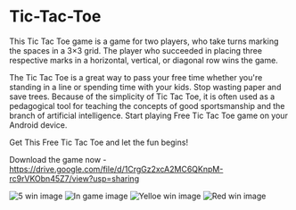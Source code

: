 # Tic-Tac-Toe
This Tic Tac Toe game is a game for two players, who take turns marking the spaces in a 3×3 grid. The player who succeeded in placing three respective marks in a horizontal, vertical, or diagonal row wins the game.

The Tic Tac Toe is a great way to pass your free time whether you're standing in a line or spending time with your kids. Stop wasting paper and save trees. Because of the simplicity of Tic Tac Toe, it is often used as a pedagogical tool for teaching the concepts of good sportsmanship and the branch of artificial intelligence.
Start playing Free Tic Tac Toe game on your Android device.

Get This Free Tic Tac Toe and let the fun begins!


Download the game now - https://drive.google.com/file/d/1CrgGz2xcA2MC6QKnpM-rc9rVKObn45Z7/view?usp=sharing

![5 win image](Screenshots/5%20win.jpg)
![In game image](Screenshots/In%20game.jpg)
![Yelloe win image](Screenshots/Yellow%20winner.jpg)
![Red win image](Screenshots/Red%20winner.jpg)
